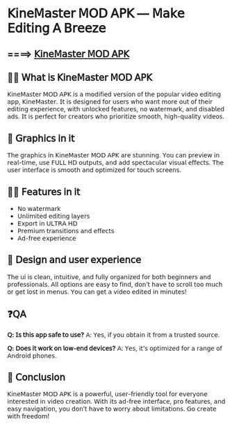 # 𝖪𝗂𝗇𝖾𝖬𝖺𝗌𝗍𝖾𝗋 𝖬𝖮𝖣 𝖠𝖯𝖪 — 𝖬𝖺𝗄𝖾 𝖤𝖽𝗂𝗍𝗂𝗇𝗀 𝖠 𝖡𝗋𝖾𝖾𝗓𝖾
## ====> [𝖪𝗂𝗇𝖾𝖬𝖺𝗌𝗍𝖾𝗋 𝖬𝖮𝖣 𝖠𝖯𝖪](https://apkmodjoy.net/)
## 🙋‍♀️ 𝖶𝗁𝖺𝗍 𝗂𝗌 𝖪𝗂𝗇𝖾𝖬𝖺𝗌𝗍𝖾𝗋 𝖬𝖮𝖣 𝖠𝖯𝖪

𝖪𝗂𝗇𝖾𝖬𝖺𝗌𝗍𝖾𝗋 𝖬𝖮𝖣 𝖠𝖯𝖪 𝗂𝗌 𝖺 𝗆𝗈𝖽𝗂𝖿𝗂𝖾𝖽 𝗏𝖾𝗋𝗌𝗂𝗈𝗇 𝗈𝖿 𝗍𝗁𝖾 𝗉𝗈𝗉𝗎𝗅𝖺𝗋 𝗏𝗂𝖽𝖾𝗈 𝖾𝖽𝗂𝗍𝗂𝗇𝗀 𝖺𝗉𝗉, 𝖪𝗂𝗇𝖾𝖬𝖺𝗌𝗍𝖾𝗋. 𝖨𝗍 𝗂𝗌 𝖽𝖾𝗌𝗂𝗀𝗇𝖾𝖽 𝖿𝗈𝗋 𝗎𝗌𝖾𝗋𝗌 𝗐𝗁𝗈 𝗐𝖺𝗇𝗍 𝗆𝗈𝗋𝖾 𝗈𝗎𝗍 𝗈𝖿 𝗍𝗁𝖾𝗂𝗋 𝖾𝖽𝗂𝗍𝗂𝗇𝗀 𝖾𝗑𝗉𝖾𝗋𝗂𝖾𝗇𝖼𝖾, 𝗐𝗂𝗍𝗁 𝗎𝗇𝗅𝗈𝖼𝗄𝖾𝖽 𝖿𝖾𝖺𝗍𝗎𝗋𝖾𝗌, 𝗇𝗈 𝗐𝖺𝗍𝖾𝗋𝗆𝖺𝗋𝗄, 𝖺𝗇𝖽 𝖽𝗂𝗌𝖺𝖻𝗅𝖾𝖽 𝖺𝖽𝗌. 𝖨𝗍 𝗂𝗌 𝗉𝖾𝗋𝖿𝖾𝖼𝗍 𝖿𝗈𝗋 𝖼𝗋𝖾𝖺𝗍𝗈𝗋𝗌 𝗐𝗁𝗈 𝗉𝗋𝗂𝗈𝗋𝗂𝗍𝗂𝗓𝖾 𝗌𝗆𝗈𝗈𝗍𝗁, 𝗁𝗂𝗀𝗁-𝗊𝗎𝖺𝗅𝗂𝗍𝗒 𝗏𝗂𝖽𝖾𝗈𝗌.

## 🌈 𝖦𝗋𝖺𝗉𝗁𝗂𝖼𝗌 𝗂𝗇 𝗂𝗍

𝖳𝗁𝖾 𝗀𝗋𝖺𝗉𝗁𝗂𝖼𝗌 𝗂𝗇 𝖪𝗂𝗇𝖾𝖬𝖺𝗌𝗍𝖾𝗋 𝖬𝖮𝖣 𝖠𝖯𝖪 𝖺𝗋𝖾 𝗌𝗍𝗎𝗇𝗇𝗂𝗇𝗀. 𝖸𝗈𝗎 𝖼𝖺𝗇 𝗉𝗋𝖾𝗏𝗂𝖾𝗐 𝗂𝗇 𝗋𝖾𝖺𝗅-𝗍𝗂𝗆𝖾, 𝗎𝗌𝖾 𝖥𝖴𝖫𝖫 𝖧𝖣 𝗈𝗎𝗍𝗉𝗎𝗍𝗌, 𝖺𝗇𝖽 𝖺𝖽𝖽 𝗌𝗉𝖾𝖼𝗍𝖺𝖼𝗎𝗅𝖺𝗋 𝗏𝗂𝗌𝗎𝖺𝗅 𝖾𝖿𝖿𝖾𝖼𝗍𝗌. 𝖳𝗁𝖾 𝗎𝗌𝖾𝗋 𝗂𝗇𝗍𝖾𝗋𝖿𝖺𝖼𝖾 𝗂𝗌 𝗌𝗆𝗈𝗈𝗍𝗁 𝖺𝗇𝖽 𝗈𝗉𝗍𝗂𝗆𝗂𝗓𝖾𝖽 𝖿𝗈𝗋 𝗍𝗈𝗎𝖼𝗁 𝗌𝖼𝗋𝖾𝖾𝗇𝗌.

## 👩‍💻 𝖥𝖾𝖺𝗍𝗎𝗋𝖾𝗌 𝗂𝗇 𝗂𝗍

* 𝖭𝗈 𝗐𝖺𝗍𝖾𝗋𝗆𝖺𝗋𝗄
* 𝖴𝗇𝗅𝗂𝗆𝗂𝗍𝖾𝖽 𝖾𝖽𝗂𝗍𝗂𝗇𝗀 𝗅𝖺𝗒𝖾𝗋𝗌
* 𝖤𝗑𝗉𝗈𝗋𝗍 𝗂𝗇 𝖴𝖫𝖳𝖱𝖠 𝖧𝖣
* 𝖯𝗋𝖾𝗆𝗂𝗎𝗆 𝗍𝗋𝖺𝗇𝗌𝗂𝗍𝗂𝗈𝗇𝗌 𝖺𝗇𝖽 𝖾𝖿𝖿𝖾𝖼𝗍𝗌
* 𝖠𝖽-𝖿𝗋𝖾𝖾 𝖾𝗑𝗉𝖾𝗋𝗂𝖾𝗇𝖼𝖾

## 🍿 𝖣𝖾𝗌𝗂𝗀𝗇 𝖺𝗇𝖽 𝗎𝗌𝖾𝗋 𝖾𝗑𝗉𝖾𝗋𝗂𝖾𝗇𝖼𝖾

𝖳𝗁𝖾 𝗎𝗂 𝗂𝗌 𝖼𝗅𝖾𝖺𝗇, 𝗂𝗇𝗍𝗎𝗂𝗍𝗂𝗏𝖾, 𝖺𝗇𝖽 𝖿𝗎𝗅𝗅𝗒 𝗈𝗋𝗀𝖺𝗇𝗂𝗓𝖾𝖽 𝖿𝗈𝗋 𝖻𝗈𝗍𝗁 𝖻𝖾𝗀𝗂𝗇𝗇𝖾𝗋𝗌 𝖺𝗇𝖽 𝗉𝗋𝗈𝖿𝖾𝗌𝗌𝗂𝗈𝗇𝖺𝗅𝗌. 𝖠𝗅𝗅 𝗈𝗉𝗍𝗂𝗈𝗇𝗌 𝖺𝗋𝖾 𝖾𝖺𝗌𝗒 𝗍𝗈 𝖿𝗂𝗇𝖽, 𝖽𝗈𝗇’𝗍 𝗁𝖺𝗏𝖾 𝗍𝗈 𝗌𝖼𝗋𝗈𝗅𝗅 𝗍𝗈𝗈 𝗆𝗎𝖼𝗁 𝗈𝗋 𝗀𝖾𝗍 𝗅𝗈𝗌𝗍 𝗂𝗇 𝗆𝖾𝗇𝗎𝗌. 𝖸𝗈𝗎 𝖼𝖺𝗇 𝗀𝖾𝗍 𝖺 𝗏𝗂𝖽𝖾𝗈 𝖾𝖽𝗂𝗍𝖾𝖽 𝗂𝗇 𝗆𝗂𝗇𝗎𝗍𝖾𝗌!

## ❓𝖰𝖠

**𝖰: 𝖨𝗌 𝗍𝗁𝗂𝗌 𝖺𝗉𝗉 𝗌𝖺𝖿𝖾 𝗍𝗈 𝗎𝗌𝖾?**
𝖠: 𝖸𝖾𝗌, 𝗂𝖿 𝗒𝗈𝗎 𝗈𝖻𝗍𝖺𝗂𝗇 𝗂𝗍 𝖿𝗋𝗈𝗆 𝖺 𝗍𝗋𝗎𝗌𝗍𝖾𝖽 𝗌𝗈𝗎𝗋𝖼𝖾.

**𝖰: 𝖣𝗈𝖾𝗌 𝗂𝗍 𝗐𝗈𝗋𝗄 𝗈𝗇 𝗅𝗈𝗐-𝖾𝗇𝖽 𝖽𝖾𝗏𝗂𝖼𝖾𝗌?**
𝖠: 𝖸𝖾𝗌, 𝗂𝗍’𝗌 𝗈𝗉𝗍𝗂𝗆𝗂𝗓𝖾𝖽 𝖿𝗈𝗋 𝖺 𝗋𝖺𝗇𝗀𝖾 𝗈𝖿 𝖠𝗇𝖽𝗋𝗈𝗂𝖽 𝗉𝗁𝗈𝗇𝖾𝗌.

## 🧙 𝖢𝗈𝗇𝖼𝗅𝗎𝗌𝗂𝗈𝗇

𝖪𝗂𝗇𝖾𝖬𝖺𝗌𝗍𝖾𝗋 𝖬𝖮𝖣 𝖠𝖯𝖪 𝗂𝗌 𝖺 𝗉𝗈𝗐𝖾𝗋𝖿𝗎𝗅, 𝗎𝗌𝖾𝗋-𝖿𝗋𝗂𝖾𝗇𝖽𝗅𝗒 𝗍𝗈𝗈𝗅 𝖿𝗈𝗋 𝖾𝗏𝖾𝗋𝗒𝗈𝗇𝖾 𝗂𝗇𝗍𝖾𝗋𝖾𝗌𝗍𝖾𝖽 𝗂𝗇 𝗏𝗂𝖽𝖾𝗈 𝖼𝗋𝖾𝖺𝗍𝗂𝗈𝗇. 𝖶𝗂𝗍𝗁 𝗂𝗍𝗌 𝖺𝖽-𝖿𝗋𝖾𝖾 𝗂𝗇𝗍𝖾𝗋𝖿𝖺𝖼𝖾, 𝗉𝗋𝗈 𝖿𝖾𝖺𝗍𝗎𝗋𝖾𝗌, 𝖺𝗇𝖽 𝖾𝖺𝗌𝗒 𝗇𝖺𝗏𝗂𝗀𝖺𝗍𝗂𝗈𝗇, 𝗒𝗈𝗎 𝖽𝗈𝗇’𝗍 𝗁𝖺𝗏𝖾 𝗍𝗈 𝗐𝗈𝗋𝗋𝗒 𝖺𝖻𝗈𝗎𝗍 𝗅𝗂𝗆𝗂𝗍𝖺𝗍𝗂𝗈𝗇𝗌. 𝖦𝗈 𝖼𝗋𝖾𝖺𝗍𝖾 𝗐𝗂𝗍𝗁 𝖿𝗋𝖾𝖾𝖽𝗈𝗆!
<!--

**Here are some ideas to get you started:**

🙋‍♀️ A short introduction - what is your organization all about?
🌈 Contribution guidelines - how can the community get involved?
👩‍💻 Useful resources - where can the community find your docs? Is there anything else the community should know?
🍿 Fun facts - what does your team eat for breakfast?
🧙 Remember, you can do mighty things with the power of [Markdown](https://docs.github.com/github/writing-on-github/getting-started-with-writing-and-formatting-on-github/basic-writing-and-formatting-syntax)
-->
